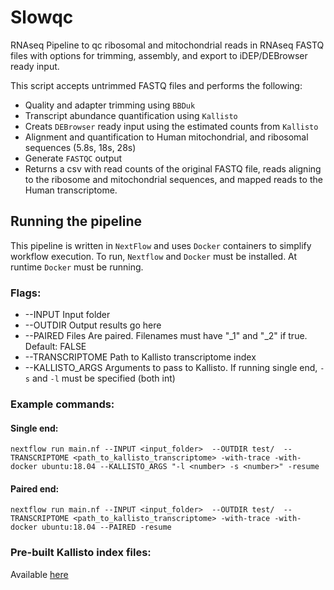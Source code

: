 # Slowqc
RNAseq Pipeline to qc ribosomal and mitochondrial reads in RNAseq FASTQ files with options for trimming, assembly, and export to iDEP/DEBrowser ready input. 

This script accepts untrimmed FASTQ files and performs the following: 
* Quality and adapter trimming using `BBDuk` 
* Transcript abundance quantification using `Kallisto`
* Creats `DEBrowser` ready input using the estimated counts from `Kallisto`
* Alignment and quantification to Human mitochondrial, and ribosomal sequences (5.8s, 18s, 28s) 
* Generate `FASTQC` output 
* Returns a csv with read counts of the original FASTQ file, reads aligning to the ribosome and mitochondrial sequences, and mapped reads to the Human transcriptome. 

## Running the pipeline 
This pipeline is written in `NextFlow` and uses `Docker` containers to simplify workflow execution. To run, `Nextflow` and `Docker` must be installed. At runtime `Docker` must be running. 

### Flags: 
* --INPUT           Input folder
* --OUTDIR          Output results go here
* --PAIRED Files    Are paired. Filenames must have "_1" and "_2" if true. Default: FALSE
* --TRANSCRIPTOME   Path to Kallisto transcriptome index
* --KALLISTO_ARGS   Arguments to pass to Kallisto. If running single end, `-s` and `-l` must be specified (both int)

### Example commands: 
#### Single end: 
```
nextflow run main.nf --INPUT <input_folder>  --OUTDIR test/  --TRANSCRIPTOME <path_to_kallisto_transcriptome> -with-trace -with-docker ubuntu:18.04 --KALLISTO_ARGS "-l <number> -s <number>" -resume 
```
#### Paired end: 
```
nextflow run main.nf --INPUT <input_folder>  --OUTDIR test/  --TRANSCRIPTOME <path_to_kallisto_transcriptome> -with-trace -with-docker ubuntu:18.04 --PAIRED -resume 
```

### Pre-built Kallisto index files: 
Available [here](https://github.com/pachterlab/kallisto-transcriptome-indices/releases)